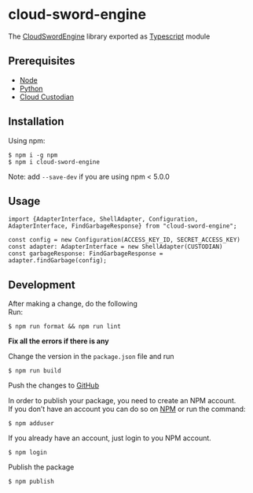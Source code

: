 cloud-sword-engine
=============
The [CloudSwordEngine](https://github.com/sergeymirzoyan1991/cloud-sword-engine) library exported as [Typescript](https://www.typescriptlang.org/) module

## Prerequisites
* [Node](https://nodejs.org/)
* [Python](https://www.python.org/)
* [Cloud Custodian](https://cloudcustodian.io/)

## Installation
Using npm:
```shell
$ npm i -g npm
$ npm i cloud-sword-engine
```
Note: add `--save-dev` if you are using npm < 5.0.0
## Usage
```shell
import {AdapterInterface, ShellAdapter, Configuration, AdapterInterface, FindGarbageResponse} from "cloud-sword-engine";

const config = new Configuration(ACCESS_KEY_ID, SECRET_ACCESS_KEY)
const adapter: AdapterInterface = new ShellAdapter(CUSTODIAN)
const garbageResponse: FindGarbageResponse = adapter.findGarbage(config);
```

## Development
After making a change, do the following  
Run:
```shell
$ npm run format && npm run lint
```
**Fix all the errors if there is any**  

Change the version in the `package.json` file and run  
```shell
$ npm run build
```
Push the changes to [GitHub](https://github.com/sergeymirzoyan1991/cloud-sword-engine)  

In order to publish your package, you need to create an NPM account.  
If you don’t have an account you can do so on [NPM](https://www.npmjs.com/signup) or run the command:
```shell
$ npm adduser
```

If you already have an account, just login to you NPM account.
```shell
$ npm login
```
Publish the package
```shell
$ npm publish
```
